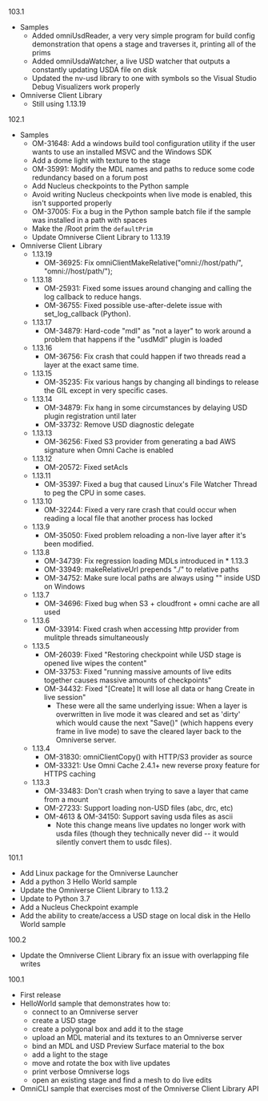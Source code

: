103.1
* Samples
    * Added omniUsdReader, a very very simple program for build config demonstration that opens a stage and traverses it, printing all of the prims
    * Added omniUsdaWatcher, a live USD watcher that outputs a constantly updating USDA file on disk
    * Updated the nv-usd library to one with symbols so the Visual Studio Debug Visualizers work properly
* Omniverse Client Library
    * Still using 1.13.19

102.1
* Samples
    * OM-31648: Add a windows build tool configuration utility if the user wants to use an installed MSVC and the Windows SDK
    * Add a dome light with texture to the stage
    * OM-35991: Modify the MDL names and paths to reduce some code redundancy based on a forum post
    * Add Nucleus checkpoints to the Python sample
    * Avoid writing Nucleus checkpoints when live mode is enabled, this isn't supported properly
    * OM-37005: Fix a bug in the Python sample batch file if the sample was installed in a path with spaces
    * Make the /Root prim the `defaultPrim`
    * Update Omniverse Client Library to 1.13.19
* Omniverse Client Library
    * 1.13.19
        * OM-36925: Fix omniClientMakeRelative("omni://host/path/", "omni://host/path/");
    * 1.13.18
        * OM-25931: Fixed some issues around changing and calling the log callback to reduce hangs.
        * OM-36755: Fixed possible use-after-delete issue with set_log_callback (Python).
    * 1.13.17
        * OM-34879: Hard-code "mdl" as "not a layer" to work around a problem that happens if the "usdMdl" plugin is loaded
    * 1.13.16
        * OM-36756: Fix crash that could happen if two threads read a layer at the exact same time.
    * 1.13.15
        * OM-35235: Fix various hangs by changing all bindings to release the GIL except in very specific cases.
    * 1.13.14
        * OM-34879: Fix hang in some circumstances by delaying USD plugin registration until later
        * OM-33732: Remove USD diagnostic delegate
    * 1.13.13
        * OM-36256: Fixed S3 provider from generating a bad AWS signature when Omni Cache is enabled
    * 1.13.12
        * OM-20572: Fixed setAcls
    * 1.13.11
        * OM-35397: Fixed a bug that caused Linux's File Watcher Thread to peg the CPU in some cases.
    * 1.13.10
        * OM-32244: Fixed a very rare crash that could occur when reading a local file that another process has locked
    * 1.13.9
        * OM-35050: Fixed problem reloading a non-live layer after it's been modified.
    * 1.13.8
        * OM-34739: Fix regression loading MDLs introduced in     * 1.13.3
        * OM-33949: makeRelativeUrl prepends "./" to relative paths
        * OM-34752: Make sure local paths are always using "" inside USD on Windows
    * 1.13.7
        * OM-34696: Fixed bug when S3 + cloudfront + omni cache are all used
    * 1.13.6
        * OM-33914: Fixed crash when accessing http provider from mulitple threads simultaneously
    * 1.13.5
        * OM-26039: Fixed "Restoring checkpoint while USD stage is opened live wipes the content"
        * OM-33753: Fixed "running massive amounts of live edits together causes massive amounts of checkpoints"
        * OM-34432: Fixed "[Create] It will lose all data or hang Create in live session"
            * These were all the same underlying issue: When a layer is overwritten in live mode it was cleared and set as 'dirty' which would cause the next "Save()" (which happens every frame in live mode) to save the cleared layer back to the Omniverse server.
    * 1.13.4
        * OM-31830: omniClientCopy() with HTTP/S3 provider as source
        * OM-33321: Use Omni Cache 2.4.1+ new reverse proxy feature for HTTPS caching
    * 1.13.3
        * OM-33483: Don't crash when trying to save a layer that came from a mount
        * OM-27233: Support loading non-USD files (abc, drc, etc)
        * OM-4613 & OM-34150: Support saving usda files as ascii
            * Note this change means live updates no longer work with usda files (though they technically never did -- it would silently convert them to usdc files).

101.1

* Add Linux package for the Omniverse Launcher
* Add a python 3 Hello World sample
* Update the Omniverse Client Library to 1.13.2
* Update to Python 3.7
* Add a Nucleus Checkpoint example
* Add the ability to create/access a USD stage on local disk in the Hello World sample

100.2

* Update the Omniverse Client Library fix an issue with overlapping file writes

100.1

* First release
* HelloWorld sample that demonstrates how to:
    * connect to an Omniverse server
    * create a USD stage
    * create a polygonal box and add it to the stage
    * upload an MDL material and its textures to an Omniverse server
    * bind an MDL and USD Preview Surface material to the box
    * add a light to the stage
    * move and rotate the box with live updates
    * print verbose Omniverse logs
    * open an existing stage and find a mesh to do live edits
* OmniCLI sample that exercises most of the Omniverse Client Library API